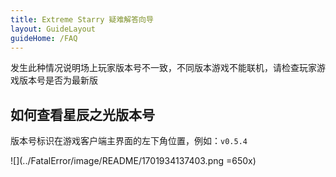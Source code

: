 ```yaml
---
title: Extreme Starry 疑难解答向导
layout: GuideLayout
guideHome: /FAQ
---
```


发生此种情况说明场上玩家版本号不一致，不同版本游戏不能联机，请检查玩家游戏版本号是否为最新版

## 如何查看星辰之光版本号

版本号标识在游戏客户端主界面的左下角位置，例如：`v0.5.4`

![](../FatalError/image/README/1701934137403.png =650x)
